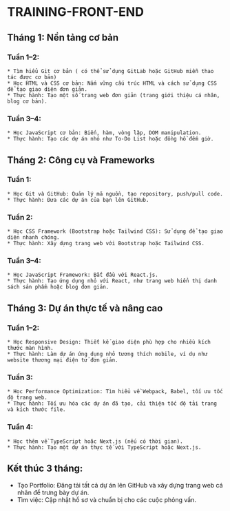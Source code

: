 # TRAINING-FRONT-END

## Tháng 1: Nền tảng cơ bản
### Tuần 1–2:
    * Tìm hiểu Git cơ bản ( có thể sử dụng GitLab hoặc GitHub miễn thao tác được cơ bản)
    * Học HTML và CSS cơ bản: Nắm vững cấu trúc HTML và cách sử dụng CSS để tạo giao diện đơn giản.
    * Thực hành: Tạo một số trang web đơn giản (trang giới thiệu cá nhân, blog cơ bản).
### Tuần 3–4:
    * Học JavaScript cơ bản: Biến, hàm, vòng lặp, DOM manipulation.
    * Thực hành: Tạo các dự án nhỏ như To-Do List hoặc đồng hồ đếm giờ.
## Tháng 2: Công cụ và Frameworks
### Tuần 1:
    * Học Git và GitHub: Quản lý mã nguồn, tạo repository, push/pull code.
    * Thực hành: Đưa các dự án của bạn lên GitHub.
### Tuần 2:
    * Học CSS Framework (Bootstrap hoặc Tailwind CSS): Sử dụng để tạo giao diện nhanh chóng.
    * Thực hành: Xây dựng trang web với Bootstrap hoặc Tailwind CSS.
### Tuần 3–4:
    * Học JavaScript Framework: Bắt đầu với React.js.
    * Thực hành: Tạo ứng dụng nhỏ với React, như trang web hiển thị danh sách sản phẩm hoặc blog đơn giản.
## Tháng 3: Dự án thực tế và nâng cao
### Tuần 1–2:
    * Học Responsive Design: Thiết kế giao diện phù hợp cho nhiều kích thước màn hình.
    * Thực hành: Làm dự án ứng dụng nhỏ tương thích mobile, ví dụ như website thương mại điện tử đơn giản.
### Tuần 3:
    * Học Performance Optimization: Tìm hiểu về Webpack, Babel, tối ưu tốc độ trang web.
    * Thực hành: Tối ưu hóa các dự án đã tạo, cải thiện tốc độ tải trang và kích thước file.
### Tuần 4:
    * Học thêm về TypeScript hoặc Next.js (nếu có thời gian).
    * Thực hành: Tạo một dự án thực tế với TypeScript hoặc Next.js.
## Kết thúc 3 tháng:
* Tạo Portfolio: Đăng tải tất cả dự án lên GitHub và xây dựng trang web cá nhân để trưng bày dự án.
* Tìm việc: Cập nhật hồ sơ và chuẩn bị cho các cuộc phỏng vấn.

